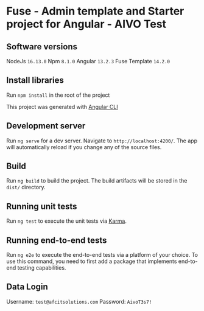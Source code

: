 # Fuse - Admin template and Starter project for Angular - AIVO Test

## Software versions

NodeJs `16.13.0` 
Npm `8.1.0`
Angular `13.2.3`
Fuse Template `14.2.0`

## Install libraries

Run `npm install` in the root of the project

This project was generated with [Angular CLI](https://github.com/angular/angular-cli)

## Development server

Run `ng serve` for a dev server. Navigate to `http://localhost:4200/`. The app will automatically reload if you change any of the source files.

## Build

Run `ng build` to build the project. The build artifacts will be stored in the `dist/` directory.

## Running unit tests

Run `ng test` to execute the unit tests via [Karma](https://karma-runner.github.io).

## Running end-to-end tests

Run `ng e2e` to execute the end-to-end tests via a platform of your choice.  To use this command, you need to first add a package that implements end-to-end testing capabilities.

## Data Login
Username: `test@afcitsolutions.com`
Password: `AivoT3s7!`
